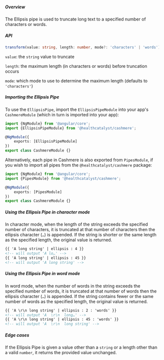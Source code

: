 ##### Overview

The Ellipsis pipe is used to truncate long text to a specified number of characters or words.

##### API

```ts
transform(value: string, length: number, mode?: 'characters' | 'words'): string
```

`value`: the `string` value to truncate

`length`: the maximum length (in characters or words) before truncation occurs

`mode`: which mode to use to determine the maximum length (defaults to `'characters'`)

##### Importing the Ellipsis Pipe

To use the `EllipsisPipe`, import the `EllipsisPipeModule` into your app's `CashmereModule` (which in turn is imported into your app):

```ts
import {NgModule} from '@angular/core';
import {EllipsisPipeModule} from '@healthcatalyst/cashmere';

@NgModule({
    exports: [EllipsisPipeModule]
})
export class CashmereModule {}
```

Alternatively, each pipe in Cashmere is also exported from `PipesModule`, if you wish to import all pipes from the `@healthcatalyst/cashmere` package:

```ts
import {NgModule} from '@angular/core';
import {PipesModule} from '@healthcatalyst/cashmere';

@NgModule({
    exports: [PipesModule]
})
export class CashmereModule {}
```

##### Using the Ellipsis Pipe in character mode

In character mode, when the length of the string exceeds the specified number of characters, it is truncated at that number of characters then the ellipsis character (`…`) is appended. If the string is shorter or the same length as the specified length, the original value is returned.

```html
{{ 'A long string' | ellipsis : 4 }}
<!-- will output 'A lo…' -->
{{ 'A long string' | ellipsis : 45 }}
<!-- will output 'A long string' -->
```

##### Using the Ellipsis Pipe in word mode

In word mode, when the number of words in the string exceeds the specified number of words, it is truncated at that number of words then the ellipsis character (`…`) is appended. If the string contains fewer or the same number of words as the specified length, the original value is returned.

```html
{{ 'A \r\n long string' | ellipsis : 2 : 'words' }}
<!-- will output 'A  \r\n  long…' -->
{{ 'A \r\n long string' | ellipsis : 45 : 'words' }}
<!-- will output 'A  \r\n  long string' -->
```

##### Edge cases

If the Ellipsis Pipe is given a value other than a `string` or a length other than a valid `number`, it returns the provided value unchanged.
